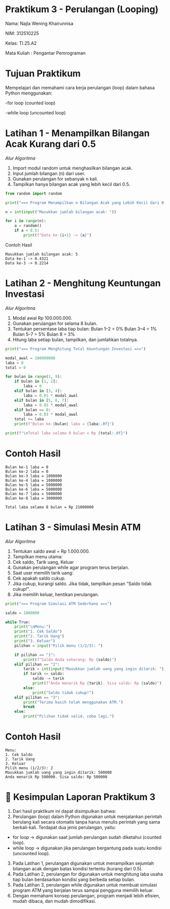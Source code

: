 # Praktikum 3 - Perulangan (Looping)

Nama: Najla Wening Khairunnisa

NIM: 312510225

Kelas: TI.25.A2

Mata Kuliah : Pengantar Pemrograman

# Tujuan Praktikum

Mempelajari dan memahami cara kerja perulangan (loop) dalam bahasa Python menggunakan:

-for loop (counted loop)

-while loop (uncounted loop)

# Latihan 1 - Menampilkan Bilangan Acak Kurang dari 0.5

*Alur Algoritma*
1. Import modul random untuk menghasilkan bilangan acak.
2. Input jumlah bilangan (n) dari user.
3. Gunakan perulangan for sebanyak n kali.
4. Tampilkan hanya bilangan acak yang lebih kecil dari 0.5.

```python
from random import random

print("=== Program Menampilkan n Bilangan Acak yang Lebih Kecil dari 0.5 ===")

n = int(input("Masukkan jumlah bilangan acak: "))

for i in range(n):
    a = random()
    if a < 0.5:
        print(f"Data ke-{i+1} -> {a}")
```
Contoh Hasil
```
Masukkan jumlah bilangan acak: 5
Data ke-1 -> 0.4321
Data ke-3 -> 0.2214
```

# Latihan 2 - Menghitung Keuntungan Investasi

*Alur Algoritma*
1. Modal awal Rp 100.000.000.
2. Gunakan perulangan for selama 8 bulan.
3. Tentukan persentase laba tiap bulan:
    Bulan 1–2 = 0%
    Bulan 3–4 = 1%
    Bulan 5–7 = 5%
    Bulan 8 = 3%
4. Hitung laba setiap bulan, tampilkan, dan jumlahkan totalnya.

```python
print("=== Program Menghitung Total Keuntungan Investasi ===")

modal_awal = 100000000
laba = 0
total = 0

for bulan in range(1, 9):
    if bulan in [1, 2]:
        laba = 0
    elif bulan in [3, 4]:
        laba = 0.01 * modal_awal
    elif bulan in [5, 6, 7]:
        laba = 0.05 * modal_awal
    elif bulan == 8:
        laba = 0.03 * modal_awal
    total += laba
    print(f"Bulan ke-{bulan} laba = {laba:.0f}")

print(f"\nTotal laba selama 8 bulan = Rp {total:.0f}")
```
# Contoh Hasil
```
Bulan ke-1 laba = 0
Bulan ke-2 laba = 0
Bulan ke-3 laba = 1000000
Bulan ke-4 laba = 1000000
Bulan ke-5 laba = 5000000
Bulan ke-6 laba = 5000000
Bulan ke-7 laba = 5000000
Bulan ke-8 laba = 3000000

Total laba selama 8 bulan = Rp 21000000
```
# Latihan 3 - Simulasi Mesin ATM

*Alur Algoritma*
1. Tentukan saldo awal = Rp 1.000.000.
2. Tampilkan menu utama:
3. Cek saldo, Tarik uang, Keluar
4. Gunakan perulangan while agar program terus berjalan.
5. Saat user memilih tarik uang:
6. Cek apakah saldo cukup.
7. Jika cukup, kurangi saldo. Jika tidak, tampilkan pesan “Saldo tidak cukup!”.
8. Jika memilih keluar, hentikan perulangan.

```python
print("=== Program Simulasi ATM Sederhana ===")

saldo = 1000000

while True:
    print("\nMenu:")
    print("1. Cek Saldo")
    print("2. Tarik Uang")
    print("3. Keluar")
    pilihan = input("Pilih menu (1/2/3): ")

    if pilihan == "1":
        print(f"Saldo Anda sekarang: Rp {saldo}")
    elif pilihan == "2":
        tarik = int(input("Masukkan jumlah uang yang ingin ditarik: "))
        if tarik <= saldo:
            saldo -= tarik
            print(f"Anda menarik Rp {tarik}. Sisa saldo: Rp {saldo}")
        else:
            print("Saldo tidak cukup!")
    elif pilihan == "3":
        print("Terima kasih telah menggunakan ATM.")
        break
    else:
        print("Pilihan tidak valid, coba lagi.")
```

# Contoh Hasil
```
Menu:
1. Cek Saldo
2. Tarik Uang
3. Keluar
Pilih menu (1/2/3): 2
Masukkan jumlah uang yang ingin ditarik: 500000
Anda menarik Rp 500000. Sisa saldo: Rp 500000
```
# 🧾 Kesimpulan Laporan Praktikum 3
1. Dari hasil praktikum ini dapat disimpulkan bahwa:
2. Perulangan (loop) dalam Python digunakan untuk menjalankan perintah berulang kali secara otomatis tanpa harus menulis perintah yang sama berkali-kali. Terdapat dua jenis perulangan, yaitu:
- for loop → digunakan saat jumlah perulangan sudah diketahui (counted loop).
- while loop → digunakan jika perulangan bergantung pada suatu kondisi (uncounted loop).
3. Pada Latihan 1, perulangan digunakan untuk menampilkan sejumlah bilangan acak dengan batas kondisi tertentu (kurang dari 0.5).
4. Pada Latihan 2, perulangan for digunakan untuk menghitung laba usaha tiap bulan berdasarkan kondisi yang berbeda setiap bulan.
5. Pada Latihan 3, perulangan while digunakan untuk membuat simulasi program ATM yang berjalan terus sampai pengguna memilih keluar.
6. Dengan memahami konsep perulangan, program menjadi lebih efisien, mudah dibaca, dan mudah dimodifikasi.
